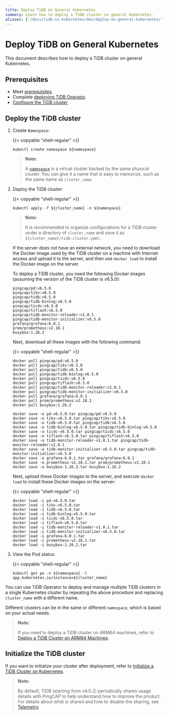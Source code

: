 ```yaml
---
title: Deploy TiDB on General Kubernetes
summary: Learn how to deploy a TiDB cluster on general Kubernetes.
aliases: ['/docs/tidb-in-kubernetes/dev/deploy-on-general-kubernetes/','/tidb-in-kubernetes/dev/deploy-tidb-enterprise-edition']
---
```


# Deploy TiDB on General Kubernetes

This document describes how to deploy a TiDB cluster on general Kubernetes.

## Prerequisites

- Meet [prerequisites](prerequisites.md).
- Complete [deploying TiDB Operator](deploy-tidb-operator.md).
- [Configure the TiDB cluster](configure-a-tidb-cluster.md)

## Deploy the TiDB cluster

1. Create `Namespace`:

    {{< copyable "shell-regular" >}}

    ``` shell
    kubectl create namespace ${namespace}
    ```

    > **Note:**
    >
    > A [`namespace`](https://kubernetes.io/docs/concepts/overview/working-with-objects/namespaces/) is a virtual cluster backed by the same physical cluster. You can give it a name that is easy to memorize, such as the same name as `cluster_name`.

2. Deploy the TiDB cluster:

    {{< copyable "shell-regular" >}}

    ``` shell
    kubectl apply -f ${cluster_name} -n ${namespace}
    ```

    > **Note:**
    >
    > It is recommended to organize configurations for a TiDB cluster under a directory of `cluster_name` and save it as `${cluster_name}/tidb-cluster.yaml`.

    If the server does not have an external network, you need to download the Docker image used by the TiDB cluster on a machine with Internet access and upload it to the server, and then use `docker load` to install the Docker image on the server.

    To deploy a TiDB cluster, you need the following Docker images (assuming the version of the TiDB cluster is v6.5.0):

    ```shell
    pingcap/pd:v6.5.0
    pingcap/tikv:v6.5.0
    pingcap/tidb:v6.5.0
    pingcap/tidb-binlog:v6.5.0
    pingcap/ticdc:v6.5.0
    pingcap/tiflash:v6.5.0
    pingcap/tidb-monitor-reloader:v1.0.1
    pingcap/tidb-monitor-initializer:v6.5.0
    grafana/grafana:6.0.1
    prom/prometheus:v2.18.1
    busybox:1.26.2
    ```

    Next, download all these images with the following command:

    {{< copyable "shell-regular" >}}

    ```shell
    docker pull pingcap/pd:v6.5.0
    docker pull pingcap/tikv:v6.5.0
    docker pull pingcap/tidb:v6.5.0
    docker pull pingcap/tidb-binlog:v6.5.0
    docker pull pingcap/ticdc:v6.5.0
    docker pull pingcap/tiflash:v6.5.0
    docker pull pingcap/tidb-monitor-reloader:v1.0.1
    docker pull pingcap/tidb-monitor-initializer:v6.5.0
    docker pull grafana/grafana:6.0.1
    docker pull prom/prometheus:v2.18.1
    docker pull busybox:1.26.2

    docker save -o pd-v6.5.0.tar pingcap/pd:v6.5.0
    docker save -o tikv-v6.5.0.tar pingcap/tikv:v6.5.0
    docker save -o tidb-v6.5.0.tar pingcap/tidb:v6.5.0
    docker save -o tidb-binlog-v6.5.0.tar pingcap/tidb-binlog:v6.5.0
    docker save -o ticdc-v6.5.0.tar pingcap/ticdc:v6.5.0
    docker save -o tiflash-v6.5.0.tar pingcap/tiflash:v6.5.0
    docker save -o tidb-monitor-reloader-v1.0.1.tar pingcap/tidb-monitor-reloader:v1.0.1
    docker save -o tidb-monitor-initializer-v6.5.0.tar pingcap/tidb-monitor-initializer:v6.5.0
    docker save -o grafana-6.0.1.tar grafana/grafana:6.0.1
    docker save -o prometheus-v2.18.1.tar prom/prometheus:v2.18.1
    docker save -o busybox-1.26.2.tar busybox:1.26.2
    ```

    Next, upload these Docker images to the server, and execute `docker load` to install these Docker images on the server:

    {{< copyable "shell-regular" >}}

    ```shell
    docker load -i pd-v6.5.0.tar
    docker load -i tikv-v6.5.0.tar
    docker load -i tidb-v6.5.0.tar
    docker load -i tidb-binlog-v6.5.0.tar
    docker load -i ticdc-v6.5.0.tar
    docker load -i tiflash-v6.5.0.tar
    docker load -i tidb-monitor-reloader-v1.0.1.tar
    docker load -i tidb-monitor-initializer-v6.5.0.tar
    docker load -i grafana-6.0.1.tar
    docker load -i prometheus-v2.18.1.tar
    docker load -i busybox-1.26.2.tar
    ```

3. View the Pod status:

    {{< copyable "shell-regular" >}}

    ``` shell
    kubectl get po -n ${namespace} -l app.kubernetes.io/instance=${cluster_name}
    ```

You can use TiDB Operator to deploy and manage multiple TiDB clusters in a single Kubernetes cluster by repeating the above procedure and replacing `cluster_name` with a different name.

Different clusters can be in the same or different `namespace`, which is based on your actual needs.

> **Note:**
>
> If you need to deploy a TiDB cluster on ARM64 machines, refer to [Deploy a TiDB Cluster on ARM64 Machines](deploy-cluster-on-arm64.md).

## Initialize the TiDB cluster

If you want to initialize your cluster after deployment, refer to [Initialize a TiDB Cluster on Kubernetes](initialize-a-cluster.md).

> **Note:**
>
> By default, TiDB (starting from v4.0.2) periodically shares usage details with PingCAP to help understand how to improve the product. For details about what is shared and how to disable the sharing, see [Telemetry](https://docs.pingcap.com/tidb/stable/telemetry).
